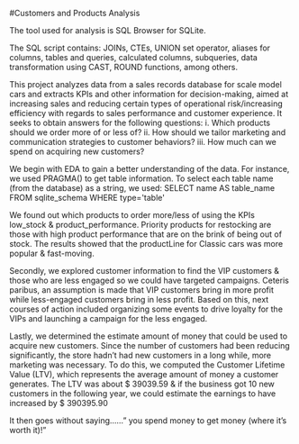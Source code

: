 #Customers and Products Analysis

The tool used for analysis is SQL Browser for SQLite. 

The SQL script contains: JOINs, CTEs, UNION set operator, aliases for columns, tables and queries, calculated columns, subqueries, data transformation using CAST, ROUND functions, among others.

This project analyzes data from a sales records database for scale model cars and extracts KPIs and other information for decision-making, aimed at increasing sales and reducing certain types of operational risk/increasing efficiency with regards to sales performance and customer experience. It seeks to obtain answers for the following questions:
i.	Which products should we order more of or less of?
ii.	How should we tailor marketing and communication strategies to customer behaviors?
iii.	How much can we spend on acquiring new customers?

We begin with EDA to gain a better understanding of the data. For instance, we used PRAGMA() to get table information. To select each table name (from the database) as a string, we used:
SELECT name AS table_name
  FROM sqlite_schema
 WHERE type='table'

We found out which products to order more/less of using the KPIs low_stock & product_performance. Priority products for restocking are those with high product performance that are on the brink of being out of stock. The results showed that the productLine for Classic cars was more popular & fast-moving.

Secondly, we explored customer information to find the VIP customers & those who are less engaged so we could have targeted campaigns. Ceteris paribus, an assumption is made that VIP customers bring in more profit while less-engaged customers bring in less profit. Based on this, next courses of action included organizing some events to drive loyalty for the VIPs and launching a campaign for the less engaged. 

Lastly, we determined the estimate amount of money that could be used to acquire new customers. Since the number of customers had been reducing significantly, the store hadn’t had new customers in a long while, more marketing was necessary. To do this, we computed the Customer Lifetime Value (LTV), which represents the average amount of money a customer generates. The LTV was about $ 39039.59 & if the business got 10 new customers in the following year, we could estimate the earnings to have increased by $ 390395.90

It then goes without saying……” you spend money to get money (where it’s worth it)!”

